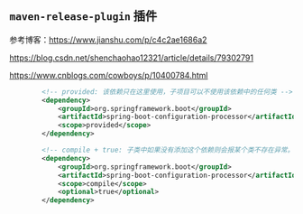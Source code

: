 

## `maven-release-plugin` 插件
参考博客：https://www.jianshu.com/p/c4c2ae1686a2

https://blog.csdn.net/shenchaohao12321/article/details/79302791

https://www.cnblogs.com/cowboys/p/10400784.html


```xml
        <!-- provided: 该依赖只在这里使用，子项目可以不使用该依赖中的任何类 -->
        <dependency>
            <groupId>org.springframework.boot</groupId>
            <artifactId>spring-boot-configuration-processor</artifactId>
            <scope>provided</scope>
        </dependency>
```

```xml
        <!-- compile + true: 子类中如果没有添加这个依赖则会报某个类不存在异常。 -->
        <dependency>
            <groupId>org.springframework.boot</groupId>
            <artifactId>spring-boot-configuration-processor</artifactId>
            <scope>compile</scope>
            <optional>true</optional>
        </dependency>
```
